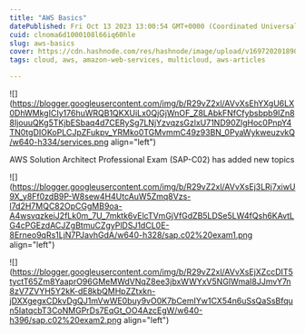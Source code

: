 ```yaml
---
title: "AWS Basics"
datePublished: Fri Oct 13 2023 13:00:54 GMT+0000 (Coordinated Universal Time)
cuid: clnoma6d1000108l66iq60hle
slug: aws-basics
cover: https://cdn.hashnode.com/res/hashnode/image/upload/v1697202018905/55df7ec0-b823-4312-9f6f-eec593be3089.jpeg
tags: cloud, aws, amazon-web-services, multicloud, aws-articles

---
```


![](https://blogger.googleusercontent.com/img/b/R29vZ2xl/AVvXsEhYXgU6LX0DhWMkgICIy176huWRQB1QKXUiLx0QjGjWnOF_Z8LAbkFNfCfybsbpb9IZn88IjouuQKg5TKjbESbaq4d7CERySg7LNjYzvqzsGzlxU71ND90ZlgHoc0PnpY4TN0tgDIOKoPLCJpZFukpv_YRMko0TGMvmmC49z93BN_0PyaWykweuzvkQ/w640-h334/services.png align="left")

AWS Solution Architect Professional Exam (SAP-C02) has added new topics

![](https://blogger.googleusercontent.com/img/b/R29vZ2xl/AVvXsEj3LRj7xiwU9X_y8Ff0zdB9P-W8sew4H4UtcAuW5Zmq8Vzs-l7d2H7MQC82OpCGgMB9oa-A4wsvqzkeiJ2fLk0m_7U_7mktk6vElcTVmGjVfGdZB5LDSe5LW4fQsh6KAvtLG4cPGEzdACJZgBtmuCZgyPlDSJ1dCL0E-8Erneo9qRs1LjN7PJavhGdA/w640-h328/sap.c02%20exam1.png align="left")

![](https://blogger.googleusercontent.com/img/b/R29vZ2xl/AVvXsEjXZccDIT5tyctT65Zm8YaaprO96GMeMWdVNqZ8ee3jbxWWYxV5NGIWmaI8JJmvY7n8zV7ZVYH5Y2kK-dE8kbQMHpZZtxkn-jDXXgegxCDkvDgQJ1mVwWE0buy9vO0K7bCemIYw1CX54n6uSsQaSsBfqun5IatqcbT3CoNMGPrDs7EqGt_OO4AzcEgW/w640-h396/sap.c02%20exam2.png align="left")